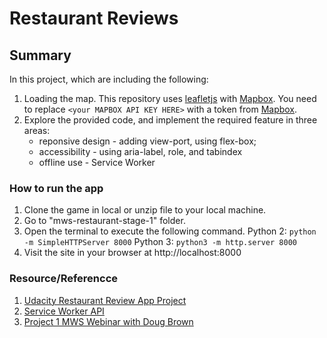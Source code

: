 # Restaurant Reviews

## Summary
In this project, which are including the following:
1. Loading the map. This repository uses [leafletjs](https://leafletjs.com/) with [Mapbox](https://www.mapbox.com/). You need to replace `<your MAPBOX API KEY HERE>` with a token from [Mapbox](https://www.mapbox.com/).
2. Explore the provided code, and implement the required feature in three areas:
	- reponsive design - adding view-port, using flex-box;
	- accessibility - using aria-label, role, and tabindex
	- offline use - Service Worker

### How to run the app
1. Clone the game in local or unzip file to your local machine.
2. Go to "mws-restaurant-stage-1" folder.
3. Open the terminal to execute the following command.
	Python 2: `python -m SimpleHTTPServer 8000` 
	Python 3: `python3 -m http.server 8000`
4. Visit the site in your browser at http://localhost:8000

### Resource/Referencce
1. [Udacity Restaurant Review App Project](https://www.diigo.com/outliner/fjslyn/Udacity-Restaurant-Reviews-App-(project-%235)?key=zqiopam1yz)
2. [Service Worker API](https://developer.mozilla.org/en-US/docs/Web/API/Service_Worker_API)
3. [Project 1 MWS Webinar with Doug Brown](https://www.youtube.com/watch?v=92dtrNU1GQc)